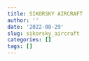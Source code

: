 ```yaml
---
title: SIKORSKY AIRCRAFT
author: ''
date: '2022-08-29'
slug: sikorsky_aircraft
categories: []
tags: []
---
```

